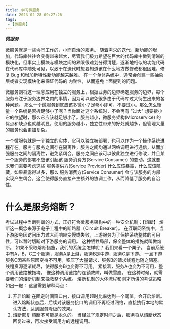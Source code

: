 ```yaml
---
title: 学习微服务
date: 2023-02-28 09:27:26
tags:
 - [微服务]
---
```


***微服务***

微服务就是一些协同工作的，小而自治的服务。
随着需求的迭代，新功能的增加，代码库往往会变得越来越大，尽管我们极力希望在巨大的代码库中做到清晰的模块化，但事实上模块与模块之间的界限很难划分得清楚，逐渐地相似的功能代码在代码库中随处可见，以致于在迭代时想要知道该在什么地方做修改都很困难，修复 Bug 和增加新特性新功能越来越难。
在一个单体系统中，通常会创建一些抽象层或者实现模块化来保证代码的 内聚性，从而避免上面提到的问题。

微服务则将这一理念应用在独立的服务上，根据业务的边界确定服务的边界，每个服务专注于服务边界之内的事情，因为可以避免很多由于代码库过大衍生出来的各种问题。
那么一个微服务到底应该多微小？足够小即可，不要过小。那么怎么衡量一个系统是否拆足够小了呢？当你面对这个系统时，不会再有 "过大" 想要拆小它的欲望时，那么它应该就足够小了。服务越小，微服务架构(Microservice) 的优点和缺点也就越明显，使用的服务越小，独立性带来的好处就越多，但管理大量的服务也会更加复杂。

一个微服务就是一个独立的实体，它可以独立被部署，也可以作为一个操作系统进程存在。服务与服务之间存在隔离性，服务之间均通过网络调用进行通信，从而加强服务之间的隔离性，避免紧耦合。服务之间应该可以彼此独立进行修改，并且某一个服务的部署不应该引起该 服务消费方(Service Consumer) 的变动。这就要求我们需要考虑这些 服务提供方(Service Provider) 什么应该暴露，什么应该隐藏，如果暴露得过多，那么 服务消费方(Service Consumer) 会与该服务的内部实现产生耦合，这会使得服务直接产生额外的协调工作，从而降低了服务的自治性。


# 什么是服务熔断？

考试过程中当断则断的方式，正好符合微服务架构中的一种安全机制：【熔断】
熔断这一概念来源于电子工程中的断路器（Circuit Breaker）。
在互联网系统中，当下游服务因访问压力过大而响应变慢或失败，上游服务为了保护系统整体的可用性，可以暂时切断对下游服务的调用。
这种牺牲局部，保全整体的措施就叫做熔断。
如果不采取熔断措施，我们的系统会怎样呢？
我们来看一个栗子。
当前系统中有A，B，C三个服务，服务A是上游，服务B是中游，服务C是下游。
一旦下游服务C因某些原因变得不可用，积压了大量请求，服务B的请求线程也随之阻塞。线程资源逐渐耗尽，使得服务B也变得不可用。
紧接着，服务A也变为不可用，整个调用链路被拖垮。
像这种调用链路的连锁故障，叫做雪崩。
在这种时候，就需要我们的熔断机制来挽救整个系统。
熔断机制的大体流程和刚才所讲的考试策略如出一辙：
这里需要解释两点：

1. 开启熔断
    在固定时间窗口内，接口调用超时比率达到一个阈值，会开启熔断。
    进入熔断状态后，后续对该服务接口的调用不再经过网络，直接执行本地的默认方法，达到服务降级的效果。
2. 熔断恢复
    熔断不可能是永久的。
    当经过了规定时间之后，服务将从熔断状态回复过来，再次接受调用方的远程调用。
